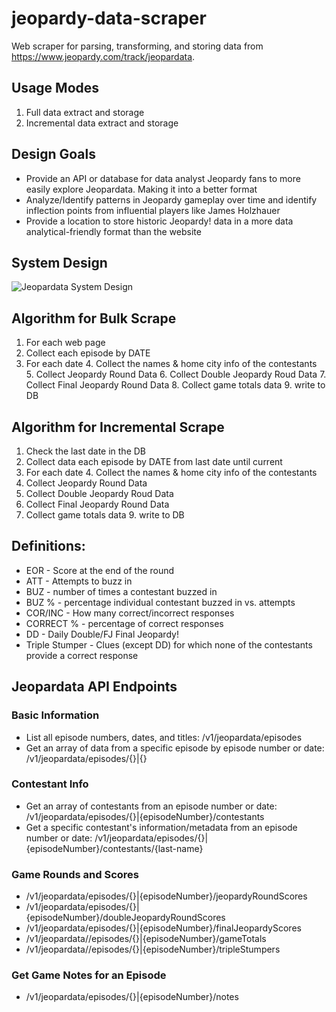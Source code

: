 # jeopardy-data-scraper
Web scraper for parsing, transforming, and storing data from https://www.jeopardy.com/track/jeopardata.

## Usage Modes
1. Full data extract and storage
2. Incremental data extract and storage

## Design Goals
- Provide an API or database for data analyst Jeopardy fans to more easily explore Jeopardata. Making it into a better format
- Analyze/Identify patterns in Jeopardy gameplay over time and identify inflection points from influential players like James Holzhauer
- Provide a location to store historic Jeopardy! data in a more data analytical-friendly format than the website

## System Design
![Jeopardata System Design](/Users/georgedinicola/jeopardy-data-scraper/docs/Jeopardy-System-Design.png)

## Algorithm for Bulk Scrape
1. For each web page
2. Collect each episode by DATE
3. For each date
	4. Collect the names & home city info of the contestants
	5. Collect Jeopardy Round Data
	6. Collect Double Jeopardy Roud Data
	7. Collect Final Jeopardy Round Data
	8. Collect game totals data
		9. write to DB

## Algorithm for Incremental Scrape
1. Check the last date in the DB
2. Collect data each episode by DATE from last date until current
3. For each date
	4. Collect the names & home city info of the contestants
5. Collect Jeopardy Round Data
6. Collect Double Jeopardy Roud Data
7. Collect Final Jeopardy Round Data
8. Collect game totals data
	9. write to DB

## Definitions:
- EOR - Score at the end of the round
- ATT - Attempts to buzz in
- BUZ - number of times a contestant buzzed in
- BUZ % -  percentage individual contestant buzzed in vs. attempts
- COR/INC - How many correct/incorrect responses
- CORRECT % - percentage of correct responses
- DD - Daily Double/FJ Final Jeopardy!
- Triple Stumper - Clues (except DD) for which none of the contestants provide a correct response

## Jeopardata API Endpoints

### Basic Information
- List all episode numbers, dates, and titles: /v1/jeopardata/episodes
- Get an array of data from a specific episode by episode number or date: /v1/jeopardata/episodes/{<date>}|{<episode-number>}

### Contestant Info
- Get an array of contestants from an episode number or date:  /v1/jeopardata/episodes/{<date>}|{episodeNumber}/contestants
- Get a specific contestant's information/metadata from an episode number or date: /v1/jeopardata/episodes/{<date>}|{episodeNumber}/contestants/{last-name}

### Game Rounds and Scores
- /v1/jeopardata/episodes/{<date>}|{episodeNumber}/jeopardyRoundScores
- /v1/jeopardata/episodes/{<date>}|{episodeNumber}/doubleJeopardyRoundScores
- /v1/jeopardata/episodes/{<date>}|{episodeNumber}/finalJeopardyScores
- /v1/jeopardata//episodes/{<date>}|{episodeNumber}/gameTotals
- /v1/jeopardata//episodes/{<date>}|{episodeNumber}/tripleStumpers

### Get Game Notes for an Episode
- /v1/jeopardata/episodes/{<date>}|{episodeNumber}/notes